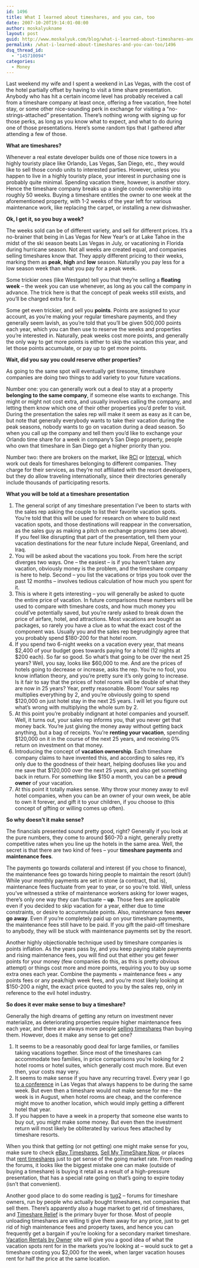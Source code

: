 ```yaml
---
id: 1496
title: What I learned about timeshares, and you can, too
date: 2007-10-20T19:14:01-08:00
author: moskalyukname
layout: post
guid: http://www.moskalyuk.com/blog/what-i-learned-about-timeshares-and-you-can-too/1496
permalink: /what-i-learned-about-timeshares-and-you-can-too/1496
dsq_thread_id:
  - "145710094"
categories:
  - Money
---
```

Last weekend my wife and I spent a weekend in Las Vegas, with the cost of the hotel partially offset by having to visit a time share presentation. Anybody who has hit a certain income level has probably received a call from a timeshare company at least once, offering a free vacation, free hotel stay, or some other nice-sounding perk in exchange for visiting a &#8220;no-strings-attached&#8221; presentation. There&#8217;s nothing wrong with signing up for those perks, as long as you know what to expect, and what to do during one of those presentations. Here&#8217;s some random tips that I gathered after attending a few of those.

**What are timeshares?** 

Whenever a real estate developer builds one of those nice towers in a highly touristy place like Orlando, Las Vegas, San Diego, etc., they would like to sell those condo units to interested parties. However, unless you happen to live in a highly touristy place, your interest in purchasing one is probably quite minimal. Spending vacation there, however, is another story. Hence the timeshare company breaks up a single condo ownership into roughly 50 weeks. Buying a timeshare entitles the owner to one week at the aforementioned property, with 1-2 weeks of the year left for various maintenance work, like replacing the carpet, or installing a new dishwasher.

**Ok, I get it, so you buy a week?**

The weeks sold can be of different variety, and sell for different prices. It&#8217;s a no-brainer that being in Las Vegas for New Year&#8217;s or at Lake Tahoe in the midst of the ski season beats Las Vegas in July, or vacationing in Florida during hurricane season. Not all weeks are created equal, and companies selling timeshares know that. They apply different pricing to their weeks, marking them as **peak**, **high** and **low** season. Naturally you pay less for a low season week than what you pay for a peak week.

Some trickier ones (like Westgate) tell you that they&#8217;re selling a **floating week** &#8211; the week you can use whenever, as long as you call the company in advance. The trick here is that the concept of peak weeks still exists, and you&#8217;ll be charged extra for it.

Some get even trickier, and sell you **points**. Points are assigned to your account, as you&#8217;re making your regular timeshare payments, and they generally seem lavish, as you&#8217;re told that you&#8217;ll be given 500,000 points each year, which you can then use to reserve the weeks and properties you&#8217;re interested in. Naturally, peak weeks cost more points, and generally the only way to get more points is either to skip the vacation this year, and let those points accumulate, or pay up to get more points.

**Wait, did you say you could reserve other properties?**

As going to the same spot will eventually get tiresome, timeshare companies are doing two things to add variety to your future vacations.

Number one: you can generally work out a deal to stay at a property **belonging to the same company**, if someone else wants to exchange. This might or might not cost extra, and usually involves calling the company, and letting them know which one of their other properties you&#8217;d prefer to visit. During the presentation the sales rep will make it seem as easy as it can be, but note that generally everybody wants to take their vacation during the peak seasons, nobody wants to go on vacation during a dead season. So when you call up the company and tell them you&#8217;d like to exchange your Orlando time share for a week in company&#8217;s San Diego property, people who own that timeshare in San Diego get a higher priority than you.

Number two: there are brokers on the market, like [RCI](http://www.rci.com/) or [Interval](http://www.intervalworld.com/web/cs?a=5), which work out deals for timeshares belonging to different companies. They charge for their services, as they&#8217;re not affiliated with the resort developers, but they do allow traveling internationally, since their directories generally include thousands of participating resorts.

**What you will be told at a timeshare presentation**

  1. The general script of any timeshare presentation I&#8217;ve been to starts with the sales rep asking the couple to list their favorite vacation spots. You&#8217;re told that this will be used for research on where to build next vacation spots, and those destinations will reappear in the conversation, as the sales guy as making a pitch on exchange programs (see above). If you feel like disrupting that part of the presentation, tell them your vacation destinations for the near future include Nepal, Greenland, and Iraq.
  2. You will be asked about the vacations you took. From here the script diverges two ways. One &#8211; the easiest &#8211; is if you haven&#8217;t taken any vacation, obviously money is the problem, and the timeshare company is here to help. Second &#8211; you list the vacations or trips you took over the past 12 months &#8211; involves tedious calculation of how much you spent for it.
  3. This is where it gets interesting &#8211; you will generally be asked to quote the entire price of vacation. In future comparisons these numbers will be used to compare with timeshare costs, and how much money you could&#8217;ve potentially saved, but you&#8217;re rarely asked to break down the price of airfare, hotel, and attractions. Most vacations are bought as packages, so rarely you have a clue as to what the exact cost of the component was. Usually you and the sales rep begrudgingly agree that you probably spend $180-200 for that hotel room.
  4. If you spend two 6-night weeks on a vacation every year, that means $2,400 of your budget goes towards paying for a hotel (12 nights at $200 each). So far so good. So what&#8217;s that going to be over the next 25 years? Well, you say, looks like $60,000 to me. And are the prices of hotels going to decrease or increase, asks the rep. You&#8217;re no fool, you know inflation theory, and you&#8217;re pretty sure it&#8217;s only going to increase. Is it fair to say that the prices of hotel rooms will be double of what they are now in 25 years? Year, pretty reasonable. Boom! Your sales rep multiplies everything by 2, and you&#8217;re obviously going to spend $120,000 on just hotel stay in the next 25 years. I will let you figure out what&#8217;s wrong with multiplying the whole sum by 2.
  5. At this point you&#8217;re probably indignant at hotel companies and yourself. Well, it turns out, your sales rep informs you, that you never get that money back. You&#8217;re just giving the money away without getting back anything, but a bag of receipts. You&#8217;re **renting your vacation**, spending $120,000 on it in the course of the next 25 years, and receiving 0% return on investment on that money.
  6. Introducing the concept of **vacation ownership**. Each timeshare company claims to have invented this, and according to sales rep, it&#8217;s only due to the goodness of their heart, helping doofuses like you and me save that $120,000 over the next 25 years, and also get something back in return. For something like $150 a month, you can be a **proud owner** of your vacation.
  7. At this point it totally makes sense. Why throw your money away to evil hotel companies, when you can be an owner of your own week, be able to own it forever, and gift it to your children, if you choose to (this concept of gifting or willing comes up often).

**So why doesn&#8217;t it make sense?**

The financials presented sound pretty good, right? Generally if you look at the pure numbers, they come to around $60-70 a night, generally pretty competitive rates when you line up the hotels in the same area. Well, the secret is that there are two kind of fees &#8211; your **timeshare payments** and **maintenance fees**.

The payments go towards collateral and interest (if you chose to finance), the maintenance fees go towards hiring people to maintain the resort (duh!) While your monthly payments are set in stone (a contract, that is), maintenance fees fluctuate from year to year, or so you&#8217;re told. Well, unless you&#8217;ve witnessed a strike of maintenance workers asking for lower wages, there&#8217;s only one way they can fluctuate &#8211; **up**. Those fees are applicable even if you decided to skip vacation for a year, either due to time constraints, or desire to accummulate points. Also, maintenance fees **never go away**. Even if you&#8217;re completely paid up on your timeshare payments, the maintenance fees still have to be paid. If you gift the paid-off timeshare to anybody, they will be stuck with maintenance payments set by the resort.

Another highly objectionable technique used by timeshare companies is points inflation. As the years pass by, and you keep paying stable payments and rising maintenance fees, you will find out that either you get fewer points for your money (few companies do this, as this is pretty obvious attempt) or things cost more and more points, requiring you to buy up some extra ones each year. Combine the payments + maintenance fees + any points fees or any peak/high week fees, and you&#8217;re most likely looking at $150-200 a night, the exact price quoted to you by the sales rep, only in reference to the evil hotel industry.

**So does it ever make sense to buy a timeshare?**

Generally the high dreams of getting any return on investment never materialize, as deteriorating properties require higher maintenance fees each year, and there are always more people [selling timeshares](http://www.sellmytimesharenow.com/searchsell.php) than buying them. However, does it make any sense to get one?

  1. It seems to be a reasonably good deal for large families, or families taking vacations together. Since most of the timeshares can accommodate two families, in price comparisons you&#8217;re looking for 2 hotel rooms or hotel suites, which generally cost much more. But even then, your costs may very.
  2. It seems to make sense if you have any recurring travel. Every year I go [to a conference](http://www.moskalyuk.com/blog/category/defcon) in Las Vegas that always happens to be during the same week. But even then a timeshare would not make sense for me &#8211; the week is in August, when hotel rooms are cheap, and the conference might move to another location, which would imply getting a different hotel that year.
  3. If you happen to have a week in a property that someone else wants to buy out, you might make some money. But even then the investment return will most likely be obliterated by various fees attached by timeshare resorts.

When you think that getting (or not getting) one might make sense for you, make sure to check [eBay Timeshares](http://realestate.listings.ebay.com/Timeshares-for-Sale_W0QQcatrefZC4QQfromZR10QQfsooZ1QQfsopZ1QQftrtZ1QQftrvZ1QQsabfmtsZ1QQsacatZ15897QQsaobfmtsZinsifQQsaprchiZQQsaprcloZQQsocmdZListingItemList), [Sell My TimeShare Now](http://www.sellmytimesharenow.com/), or places that [rent timeshares](http://www.myresortnetwork.com/) just to get sense of the going market rate. From reading the forums, it looks like the biggest mistake one can make (outside of buying a timeshare) is buying it retail as a result of a high-pressure presentation, that has a special rate going on that&#8217;s going to expire today (isn&#8217;t that convenient).

Another good place to do some reading is [tug2](http://www.tug2.net/) &#8211; forums for timeshare owners, run by people who actually bought timeshares, not companies that sell them. There&#8217;s apparently also a huge market to get rid of timeshares, and [Timeshare Relief](http://www.timesharerelief.com/) is the primary buyer for those. Most of people unloading timeshares are willing ti give them away for any price, just to get rid of high maintenance fees and property taxes, and hence you can frequently get a bargain if you&#8217;re looking for a secondary market timeshare. [Vacation Rentals by Owner](http://www.vrbo.com/) site will give you a good idea of what the vacation spots rent for in the markets you&#8217;re looking at &#8211; would suck to get a timeshare costing you $2,000 for the week, when larger vacation houses rent for half the price at the same location.
